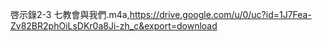 啓示錄2-3 七教會與我們.m4a,https://drive.google.com/u/0/uc?id=1J7Fea-Zv82BR2phOiLsDKr0a8Ji-zh_c&export=download